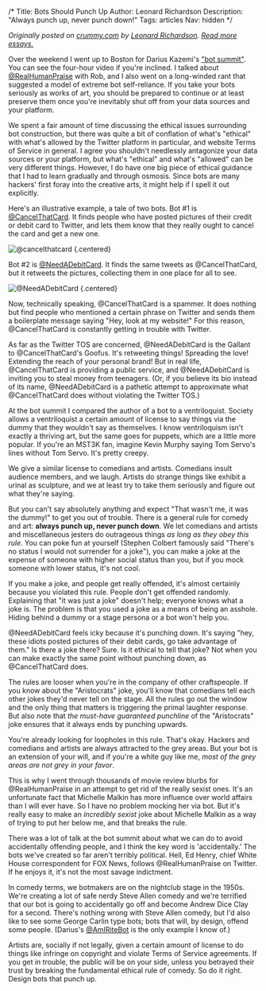 /*
Title: Bots Should Punch Up
Author: Leonard Richardson
Description: "Always punch up, never punch down!"
Tags: articles
Nav: hidden
*/

*Originally posted on [crummy.com](http://www.crummy.com/2013/11/27/0) by [Leonard Richardson](https://twitter.com/leonardr). [Read more essays.](/articles/essays/)*

Over the weekend I went up to Boston for Darius Kazemi's ["bot summit"](http://tinysubversions.com/2013/11/bot-summit/). You can see the four-hour video if you're inclined. I talked about [@RealHumanPraise](https://twitter.com/realhumanpraise) with Rob, and I also went on a long-winded rant that suggested a model of extreme bot self-reliance. If you take your bots seriously as works of art, you should be prepared to continue or at least preserve them once you're inevitably shut off from your data sources and your platform.

We spent a fair amount of time discussing the ethical issues surrounding bot construction, but there was quite a bit of conflation of what's "ethical" with what's allowed by the Twitter platform in particular, and website Terms of Service in general. I agree you shouldn't needlessly antagonize your data sources or your platform, but what's "ethical" and what's "allowed" can be very different things. However, I do have one big piece of ethical guidance that I had to learn gradually and through osmosis. Since bots are many hackers' first foray into the creative arts, it might help if I spell it out explicitly.

Here's an illustrative example, a tale of two bots. Bot #1 is [@CancelThatCard](https://twitter.com/cancelthatcard). It finds people who have posted pictures of their credit or debit card to Twitter, and lets them know that they really ought to cancel the card and get a new one.

![@cancelthatcard](/content/tutorials/images/cancelthatcard.png) {.centered}

Bot #2 is [@NeedADebitCard](https://twitter.com/needadebitcard). It finds the same tweets as @CancelThatCard, but it retweets the pictures, collecting them in one place for all to see.

![@NeedADebitCard](/content/tutorials/images/needadebitcard.png) {.centered}

Now, technically speaking, @CancelThatCard is a spammer. It does nothing but find people who mentioned a certain phrase on Twitter and sends them a boilerplate message saying "Hey, look at my website!" For this reason, @CancelThatCard is constantly getting in trouble with Twitter.

As far as the Twitter TOS are concerned, @NeedADebitCard is the Gallant to @CancelThatCard's Goofus. It's retweeting things! Spreading the love! Extending the reach of your personal brand! But in real life, @CancelThatCard is providing a public service, and @NeedADebitCard is inviting you to steal money from teenagers. (Or, if you believe its bio instead of its name, @NeedADebitCard is a pathetic attempt to approximate what @CancelThatCard does without violating the Twitter TOS.)

At the bot summit I compared the author of a bot to a ventriloquist. Society allows a ventriloquist a certain amount of license to say things via the dummy that they wouldn't say as themselves. I know ventriloquism isn't exactly a thriving art, but the same goes for puppets, which are a little more popular. If you're an MST3K fan, imagine Kevin Murphy saying Tom Servo's lines without Tom Servo. It's pretty creepy.

We give a similar license to comedians and artists. Comedians insult audience members, and we laugh. Artists do strange things like exhibit a urinal as sculpture, and we at least try to take them seriously and figure out what they're saying.

But you can't say absolutely anything and expect "That wasn't me, it was the dummy!" to get you out of trouble. There is a general rule for comedy and art: **always punch up, never punch down**. We let comedians and artists and miscellaneous jesters do outrageous things *as long as they obey this rule*. You can poke fun at yourself (Stephen Colbert famously said "There's no status I would not surrender for a joke"), you can make a joke at the expense of someone with higher social status than you, but if you mock someone with lower status, it's not cool.

If you make a joke, and people get really offended, it's almost certainly because you violated this rule. People don't get offended randomly. Explaining that "it was just a joke" doesn't help; everyone knows what a joke is. The problem is that you used a joke as a means of being an asshole. Hiding behind a dummy or a stage persona or a bot won't help you.

@NeedADebitCard feels icky because it's punching down. It's saying "hey, these idiots posted pictures of their debit cards, go take advantage of them." Is there a joke there? Sure. Is it ethical to tell that joke? Not when you can make exactly the same point without punching down, as @CancelThatCard does.

The rules are looser when you're in the company of other craftspeople. If you know about the "Aristocrats" joke, you'll know that comedians tell each other jokes they'd never tell on the stage. All the rules go out the window and the only thing that matters is triggering the primal laughter response. But also note that *the must-have guaranteed punchline* of the "Aristocrats" joke ensures that it always ends by punching upwards.

You're already looking for loopholes in this rule. That's okay. Hackers and comedians and artists are always attracted to the grey areas. But your bot is an extension of your will, and if you're a white guy like me, *most of the grey areas are not grey in your favor*.

This is why I went through thousands of movie review blurbs for @RealHumanPraise in an attempt to get rid of the really sexist ones. It's an unfortunate fact that Michelle Malkin has more influence over world affairs than I will ever have. So I have no problem mocking her via bot. But it's really easy to make an *incredibly sexist* joke about Michelle Malkin as a way of trying to put her below me, and that breaks the rule.

There was a lot of talk at the bot summit about what we can do to avoid accidentally offending people, and I think the key word is 'accidentally.' The bots we've created so far aren't terribly political. Hell, Ed Henry, chief White House correspondent for FOX News, follows @RealHumanPraise on Twitter. If he enjoys it, it's not the most savage indictment.

In comedy terms, we botmakers are on the nightclub stage in the 1950s. We're creating a lot of safe nerdy Steve Allen comedy and we're terrified that our bot is going to accidentally go off and become Andrew Dice Clay for a second. There's nothing wrong with Steve Allen comedy, but I'd also like to see some George Carlin type bots; bots that will, by design, offend some people. (Darius's [@AmIRiteBot](https://twitter.com/AmIRiteBot) is the only example I know of.)

Artists are, socially if not legally, given a certain amount of license to do things like infringe on copyright and violate Terms of Service agreements. If you get in trouble, the public will be on your side, unless you betrayed their trust by breaking the fundamental ethical rule of comedy. So do it right. Design bots that punch up.

